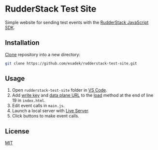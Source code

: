 # RudderStack Test Site

Simple website for sending test events with the [RudderStack JavaScript SDK](https://rudderstack.com/docs/stream-sources/rudderstack-sdk-integration-guides/rudderstack-javascript-sdk/).

## Installation

[Clone](https://github.com/git-guides/git-clone) repository into a new directory:

```bash
git clone https://github.com/esadek/rudderstack-test-site.git
```

## Usage

1. Open `rudderstack-test-site` folder in [VS Code](https://code.visualstudio.com/).
2. Add [write key](https://rudderstack.com/docs/glossary/#write-key) and [data plane URL](https://rudderstack.com/docs/get-started/dashboard-overview/#data-plane-url) to the [load](https://rudderstack.com/docs/stream-sources/rudderstack-sdk-integration-guides/rudderstack-javascript-sdk/#load) method at the end of line 19 in `index.html`.
3. Edit event calls in `main.js`.
4. Launch a local server with [Live Server](https://marketplace.visualstudio.com/items?itemName=ritwickdey.LiveServer). 
5. Click buttons to make event calls.

## License

[MIT](LICENSE)
